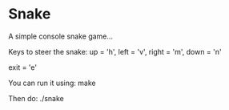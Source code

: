 # Snake

A simple console snake game...

Keys to steer the snake: up = 'h', left = 'v', right = 'm', down = 'n'

exit = 'e'

You can run it using: make

Then do: ./snake
